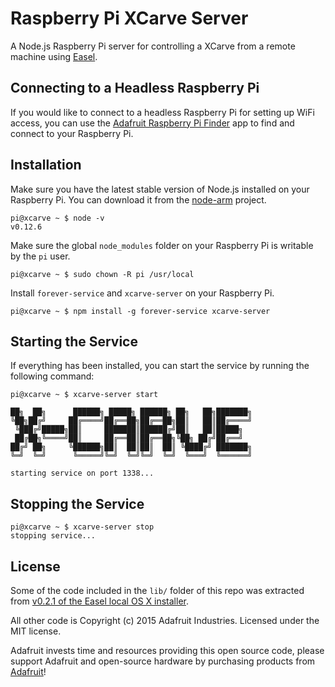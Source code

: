 # Raspberry Pi XCarve Server
A Node.js Raspberry Pi server for controlling a XCarve from a remote machine using [Easel](http://easel.inventables.com).

## Connecting to a Headless Raspberry Pi

If you would like to connect to a headless Raspberry Pi for setting up WiFi access, you can use the
[Adafruit Raspberry Pi Finder](https://learn.adafruit.com/the-adafruit-raspberry-pi-finder) app to find and
connect to your Raspberry Pi.

## Installation

Make sure you have the latest stable version of Node.js installed on your Raspberry Pi. You can download
it from the [node-arm](http://node-arm.herokuapp.com/) project.

```
pi@xcarve ~ $ node -v
v0.12.6
```

Make sure the global `node_modules` folder on your Raspberry Pi is writable by the `pi` user.

```
pi@xcarve ~ $ sudo chown -R pi /usr/local
```

Install `forever-service` and `xcarve-server` on your Raspberry Pi.

```
pi@xcarve ~ $ npm install -g forever-service xcarve-server
```

## Starting the Service

If everything has been installed, you can start the service by running the following command:

```
pi@xcarve ~ $ xcarve-server start

██╗  ██╗      ██████╗ █████╗ ██████╗ ██╗   ██╗███████╗
╚██╗██╔╝     ██╔════╝██╔══██╗██╔══██╗██║   ██║██╔════╝
 ╚███╔╝█████╗██║     ███████║██████╔╝██║   ██║█████╗
 ██╔██╗╚════╝██║     ██╔══██║██╔══██╗╚██╗ ██╔╝██╔══╝
██╔╝ ██╗     ╚██████╗██║  ██║██║  ██║ ╚████╔╝ ███████╗
╚═╝  ╚═╝      ╚═════╝╚═╝  ╚═╝╚═╝  ╚═╝  ╚═══╝  ╚══════╝

starting service on port 1338...
```
## Stopping the Service

```
pi@xcarve ~ $ xcarve-server stop
stopping service...
```

## License

Some of the code included in the `lib/` folder of this repo was extracted from
[v0.2.1 of the Easel local OS X installer](http://s3.amazonaws.com/easel-prod/paperclip/sender_version_mac_installers/10/original/Easel_Local_v0.2.1.pkg?1435076999).

All other code is Copyright (c) 2015 Adafruit Industries. Licensed under the MIT license.

Adafruit invests time and resources providing this open source code,
please support Adafruit and open-source hardware by purchasing products
from [Adafruit](https://adafruit.com)!
